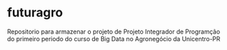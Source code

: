 # futuragro
Repositorio para armazenar o projeto de Projeto Integrador de Programção do primeiro periodo do curso de Big Data no Agronegócio da Unicentro-PR
